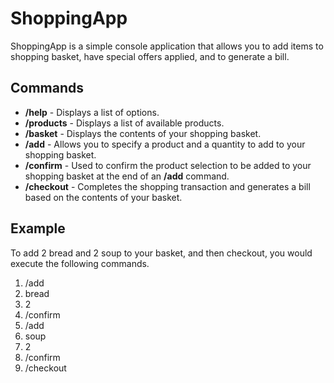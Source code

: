 # ShoppingApp
ShoppingApp is a simple console application that allows you to add items to shopping basket, have special offers applied, and to generate a bill.

## Commands

- **/help** - Displays a list of options.
- **/products** - Displays a list of available products.
- **/basket** - Displays the contents of your shopping basket.
- **/add** - Allows you to specify a product and a quantity to add to your shopping basket.
- **/confirm** - Used to confirm the product selection to be added to your shopping basket at the end of an **/add** command.
- **/checkout** - Completes the shopping transaction and generates a bill based on the contents of your basket.

## Example

To add 2 bread and 2 soup to your basket, and then checkout, you would execute the following commands.

1. /add
2. bread
3. 2
4. /confirm
5. /add
6. soup
7. 2
8. /confirm
9. /checkout